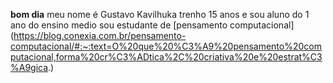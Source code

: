 **bom dia**
meu nome é Gustavo Kavilhuka
trenho 15 anos e sou aluno do 1 ano do ensino medio
sou estudante de [pensamento computacional] (https://blog.conexia.com.br/pensamento-computacional/#:~:text=O%20que%20%C3%A9%20pensamento%20computacional,forma%20cr%C3%ADtica%2C%20criativa%20e%20estrat%C3%A9gica.)
